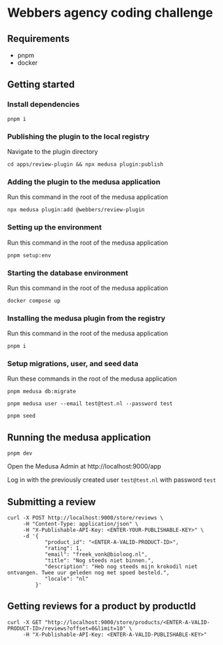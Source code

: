 # Webbers agency coding challenge

## Requirements

- pnpm
- docker

## Getting started

### Install dependencies

```shell
pnpm i
```

### Publishing the plugin to the local registry

Navigate to the plugin directory
```shell
cd apps/review-plugin && npx medusa plugin:publish
```

### Adding the plugin to the medusa application

Run this command in the root of the medusa application
```shell
npx medusa plugin:add @webbers/review-plugin
```

### Setting up the environment

Run this command in the root of the medusa application
```shell
pnpm setup:env
```

### Starting the database environment

Run this command in the root of the medusa application
```shell
docker compose up
```

### Installing the medusa plugin from the registry

Run this command in the root of the medusa application
```shell
pnpm i
```

### Setup migrations, user, and seed data
Run these commands in the root of the medusa application
```shell
pnpm medusa db:migrate
```

```shell
pnpm medusa user --email test@test.nl --password test
```

```shell
pnpm seed
```

## Running the medusa application
```shell
pnpm dev
```

Open the Medusa Admin at http://localhost:9000/app

Log in with the previously created user `test@test.nl` with password `test`

## Submitting a review

```shell
curl -X POST http://localhost:9000/store/reviews \
     -H "Content-Type: application/json" \
     -H "X-Publishable-API-Key: <ENTER-YOUR-PUBLISHABLE-KEY>" \
     -d '{
            "product_id": "<ENTER-A-VALID-PRODUCT-ID>",
            "rating": 1,
            "email": "freek_vonk@bioloog.nl",
            "title": "Nog steeds niet binnen.",
            "description": "Heb nog steeds mijn krokodil niet ontvangen. Twee uur geleden nog met spoed besteld.",
            "locale": "nl"
         }'
```

## Getting reviews for a product by productId

```shell
curl -X GET "http://localhost:9000/store/products/<ENTER-A-VALID-PRODUCT-ID>/reviews?offset=0&limit=10" \
	 -H "X-Publishable-API-Key: <ENTER-A-VALID-PUBLISHABLE-KEY>"
```